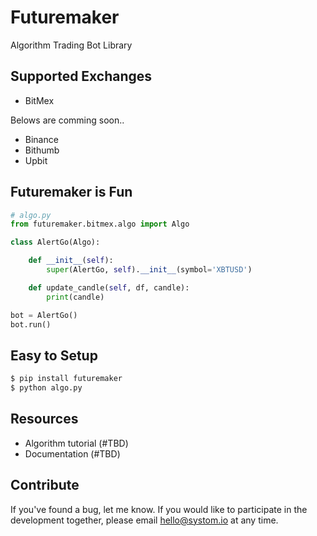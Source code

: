 # Futuremaker

Algorithm Trading Bot Library

## Supported Exchanges

* BitMex

Belows are comming soon..
* Binance
* Bithumb
* Upbit

## Futuremaker is Fun

```python
# algo.py
from futuremaker.bitmex.algo import Algo

class AlertGo(Algo):

    def __init__(self):
        super(AlertGo, self).__init__(symbol='XBTUSD')

    def update_candle(self, df, candle):
        print(candle)

bot = AlertGo()
bot.run()
```

## Easy to Setup

```bash
$ pip install futuremaker
$ python algo.py
```
## Resources

* Algorithm tutorial (#TBD)
* Documentation (#TBD)

## Contribute
If you've found a bug, let me know. If you would like to participate in the development together, please email hello@systom.io at any time.

